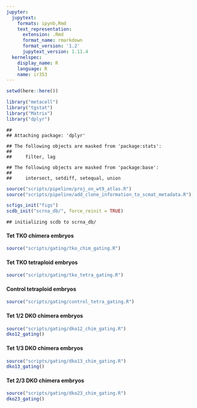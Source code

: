 ```yaml
---
jupyter:
  jupytext:
    formats: ipynb,Rmd
    text_representation:
      extension: .Rmd
      format_name: rmarkdown
      format_version: '1.2'
      jupytext_version: 1.11.4
  kernelspec:
    display_name: R
    language: R
    name: ir353
---
```





```r
setwd(here::here())
```


```r
library("metacell")
library("tgstat")
library("Matrix")
library("dplyr")
```

```
## 
## Attaching package: 'dplyr'
```

```
## The following objects are masked from 'package:stats':
## 
##     filter, lag
```

```
## The following objects are masked from 'package:base':
## 
##     intersect, setdiff, setequal, union
```


```r
source("scripts/pipeline/proj_on_wt9_atlas.R")
source("scripts/pipeline/add_clone_information_to_scmat_metadata.R")
```


```r
scfigs_init("figs")
scdb_init("scrna_db/", force_reinit = TRUE)
```

```
## initializing scdb to scrna_db/
```

#### Tet TKO chimera embryos


```r
source("scripts/gating/tko_chim_gating.R")
```

#### Tet TKO tetraploid embryos


```r
source("scripts/gating/tko_tetra_gating.R")
```

####  Control tetraploid embryos


```r
source("scripts/gating/control_tetra_gating.R")
```

####  Tet 1/2 DKO chimera embryos


```r
source("scripts/gating/dko12_chim_gating.R")
dko12_gating()
```

####  Tet 1/3 DKO chimera embryos


```r
source("scripts/gating/dko13_chim_gating.R")
dko13_gating()
```

####  Tet 2/3 DKO chimera embryos


```r
source("scripts/gating/dko23_chim_gating.R")
dko23_gating()
```


